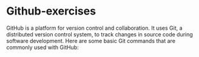 # Github-exercises

GitHub is a platform for version control and collaboration. It uses Git, a distributed version control system, to track changes in source code during software development. Here are some basic Git commands that are commonly used with GitHub:

